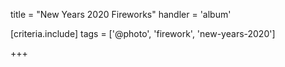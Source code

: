 
title = "New Years 2020 Fireworks"
handler = 'album'

[criteria.include]
tags = ['@photo', 'firework', 'new-years-2020']

+++


